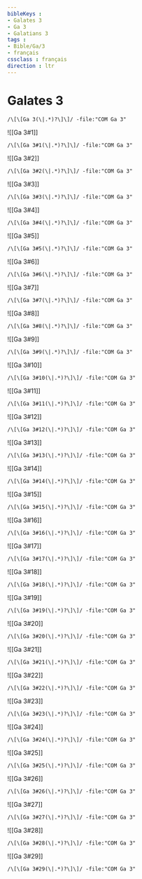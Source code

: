 ```yaml
---
bibleKeys : 
- Galates 3
- Ga 3
- Galatians 3
tags : 
- Bible/Ga/3
- français
cssclass : français
direction : ltr
---
```


# Galates 3

```query
/\[\[Ga 3(\|.*)?\]\]/ -file:"COM Ga 3"
```



![[Ga 3#1]]

```query
/\[\[Ga 3#1(\|.*)?\]\]/ -file:"COM Ga 3"
```

![[Ga 3#2]]

```query
/\[\[Ga 3#2(\|.*)?\]\]/ -file:"COM Ga 3"
```

![[Ga 3#3]]

```query
/\[\[Ga 3#3(\|.*)?\]\]/ -file:"COM Ga 3"
```

![[Ga 3#4]]

```query
/\[\[Ga 3#4(\|.*)?\]\]/ -file:"COM Ga 3"
```

![[Ga 3#5]]

```query
/\[\[Ga 3#5(\|.*)?\]\]/ -file:"COM Ga 3"
```

![[Ga 3#6]]

```query
/\[\[Ga 3#6(\|.*)?\]\]/ -file:"COM Ga 3"
```

![[Ga 3#7]]

```query
/\[\[Ga 3#7(\|.*)?\]\]/ -file:"COM Ga 3"
```

![[Ga 3#8]]

```query
/\[\[Ga 3#8(\|.*)?\]\]/ -file:"COM Ga 3"
```

![[Ga 3#9]]

```query
/\[\[Ga 3#9(\|.*)?\]\]/ -file:"COM Ga 3"
```

![[Ga 3#10]]

```query
/\[\[Ga 3#10(\|.*)?\]\]/ -file:"COM Ga 3"
```

![[Ga 3#11]]

```query
/\[\[Ga 3#11(\|.*)?\]\]/ -file:"COM Ga 3"
```

![[Ga 3#12]]

```query
/\[\[Ga 3#12(\|.*)?\]\]/ -file:"COM Ga 3"
```

![[Ga 3#13]]

```query
/\[\[Ga 3#13(\|.*)?\]\]/ -file:"COM Ga 3"
```

![[Ga 3#14]]

```query
/\[\[Ga 3#14(\|.*)?\]\]/ -file:"COM Ga 3"
```

![[Ga 3#15]]

```query
/\[\[Ga 3#15(\|.*)?\]\]/ -file:"COM Ga 3"
```

![[Ga 3#16]]

```query
/\[\[Ga 3#16(\|.*)?\]\]/ -file:"COM Ga 3"
```

![[Ga 3#17]]

```query
/\[\[Ga 3#17(\|.*)?\]\]/ -file:"COM Ga 3"
```

![[Ga 3#18]]

```query
/\[\[Ga 3#18(\|.*)?\]\]/ -file:"COM Ga 3"
```

![[Ga 3#19]]

```query
/\[\[Ga 3#19(\|.*)?\]\]/ -file:"COM Ga 3"
```

![[Ga 3#20]]

```query
/\[\[Ga 3#20(\|.*)?\]\]/ -file:"COM Ga 3"
```

![[Ga 3#21]]

```query
/\[\[Ga 3#21(\|.*)?\]\]/ -file:"COM Ga 3"
```

![[Ga 3#22]]

```query
/\[\[Ga 3#22(\|.*)?\]\]/ -file:"COM Ga 3"
```

![[Ga 3#23]]

```query
/\[\[Ga 3#23(\|.*)?\]\]/ -file:"COM Ga 3"
```

![[Ga 3#24]]

```query
/\[\[Ga 3#24(\|.*)?\]\]/ -file:"COM Ga 3"
```

![[Ga 3#25]]

```query
/\[\[Ga 3#25(\|.*)?\]\]/ -file:"COM Ga 3"
```

![[Ga 3#26]]

```query
/\[\[Ga 3#26(\|.*)?\]\]/ -file:"COM Ga 3"
```

![[Ga 3#27]]

```query
/\[\[Ga 3#27(\|.*)?\]\]/ -file:"COM Ga 3"
```

![[Ga 3#28]]

```query
/\[\[Ga 3#28(\|.*)?\]\]/ -file:"COM Ga 3"
```

![[Ga 3#29]]

```query
/\[\[Ga 3#29(\|.*)?\]\]/ -file:"COM Ga 3"
```

